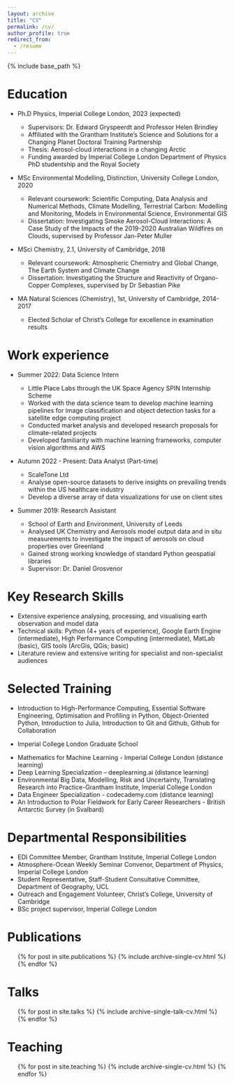 ```yaml
---
layout: archive
title: "CV"
permalink: /cv/
author_profile: true
redirect_from:
  - /resume
---
```


{% include base_path %}

Education
======
* Ph.D Physics, Imperial College London, 2023 (expected)
  - Supervisors: Dr. Edward Gryspeerdt and Professor Helen Brindley
  - Affiliated with the Grantham Institute’s Science and Solutions for a Changing Planet Doctoral Training Partnership
  - Thesis: Aerosol-cloud interactions in a changing Arctic
  - Funding awarded by Imperial College London Department of Physics PhD studentship and the Royal Society

* MSc Environmental Modelling, Distinction, University College London, 2020
  - Relevant coursework: Scientific Computing, Data Analysis and Numerical Methods, Climate Modelling, Terrestrial Carbon: Modelling and Monitoring, Models in Environmental Science, Environmental GIS
  - Dissertation: Investigating Smoke Aerosol-Cloud Interactions: A Case Study of the Impacts of the 2019-2020 Australian Wildfires on Clouds, supervised by Professor Jan-Peter Muller

* MSci Chemistry, 2.1, University of Cambridge, 2018
  - Relevant coursework: Atmospheric Chemistry and Global Change, The Earth System and Climate Change
  - Dissertation: Investigating the Structure and Reactivity of Organo-Copper Complexes, supervised by Dr Sebastian Pike

* MA Natural Sciences (Chemistry), 1st, University of Cambridge, 2014-2017
  - Elected Scholar of Christ’s College for excellence in examination results






Work experience
======
* Summer 2022: Data Science Intern
  * Little Place Labs through the UK Space Agency SPIN Internship Scheme
  * Worked with the data science team to develop machine learning pipelines for image classification and object detection tasks for a satellite edge computing project
  * Conducted market analysis and developed research proposals for climate-related projects
  * Developed familiarity with machine learning frameworks, computer vision algorithms and AWS

* Autumn 2022 - Present: Data Analyst (Part-time)
  * ScaleTone Ltd
  * Analyse open-source datasets to derive insights on prevailing trends within the US healthcare industry
  * Develop a diverse array of data visualizations for use on client sites

* Summer 2019: Research Assistant
  * School of Earth and Environment, University of Leeds
  * Analysed UK Chemistry and Aerosols model output data and in situ measurements to investigate the impact of aerosols on cloud properties over Greenland
  * Gained strong working knowledge of standard Python geospatial libraries
  * Supervisor: Dr. Daniel Grosvenor
  
Key Research Skills
======
* Extensive experience analysing, processing, and visualising earth observation and model data 
* Technical skills: Python (4+ years of experience), Google Earth Engine (intermediate), High Performance Computing (intermediate), MatLab (basic), GIS tools (ArcGis, QGis; basic)
* Literature review and extensive writing for specialist and non-specialist audiences

Selected Training
======
* Introduction to High-Performance Computing, Essential Software Engineering, Optimisation and Profiling in Python, Object-Oriented Python, Introduction to Julia, Introduction to Git and Github, Github for Collaboration 
- Imperial College London Graduate School
* Mathematics for Machine Learning - Imperial College London (distance learning)
* Deep Learning Specialization – deeplearning.ai (distance learning)
* Environmental Big Data, Modelling, Risk and Uncertainty, Translating Research into Practice-Grantham Institute, Imperial College London
* Data Engineer Specialization - codecademy.com (distance learning)
* An Introduction to Polar Fieldwork for Early Career Researchers - British Antarctic Survey (in Svalbard)

Departmental Responsibilities
======
* EDI Committee Member, Grantham Institute, Imperial College London
* Atmosphere-Ocean Weekly Seminar Convenor, Department of Physics, Imperial College London
* Student Representative, Staff-Student Consultative Committee, Department of Geography, UCL
* Outreach and Engagement Volunteer, Christ’s College, University of Cambridge
* BSc project supervisor, Imperial College London




Publications
======
  <ul>{% for post in site.publications %}
    {% include archive-single-cv.html %}
  {% endfor %}</ul>
  
Talks
======
  <ul>{% for post in site.talks %}
    {% include archive-single-talk-cv.html %}
  {% endfor %}</ul>
  
Teaching
======
  <ul>{% for post in site.teaching %}
    {% include archive-single-cv.html %}
  {% endfor %}</ul>
  
<!-- Service and leadership
======
* Currently signed in to 43 different slack teams -->
